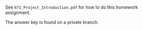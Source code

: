 See `` 671_Project_Introduction.pdf `` for how to do this homework assignment.

The answer key is found on a private branch.